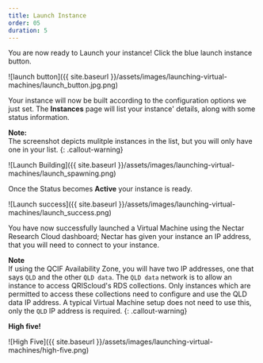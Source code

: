 ```yaml
---
title: Launch Instance
order: 05
duration: 5
---
```


You are now ready to Launch your instance! Click the blue launch instance button.

![launch button]({{ site.baseurl }}/assets/images/launching-virtual-machines/launch_button.jpg.png)

Your instance will now be built according to the configuration options we just set. The **Instances** page will list your instance' details, along with some status information.

**Note:**  
The screenshot depicts mulitple instances in the list, but you will only have one in your list.
{: .callout-warning}

![Launch Building]({{ site.baseurl }}/assets/images/launching-virtual-machines/launch_spawning.png)



Once the Status becomes **Active** your instance is ready.

![Launch success]({{ site.baseurl }}/assets/images/launching-virtual-machines/launch_success.png)



You have now successfully launched a Virtual Machine using the Nectar Research Cloud dashboard; Nectar has given your instance an IP address, that you will need to connect to your instance.

**Note**  
If using the QCIF Availability Zone, you will have two IP addresses, one that says `QLD` and the other `QLD data`. The `QLD data` network is to allow an instance to access QRIScloud's RDS collections. Only instances which are permitted to access these collections need to configure and use the QLD data IP address. A typical Virtual Machine setup does not need to use this, only the `QLD` IP address is required.
{: .callout-warning}

**High five!**

![High Five]({{ site.baseurl }}/assets/images/launching-virtual-machines/high-five.png)


